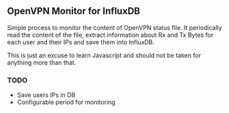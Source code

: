 ## OpenVPN Monitor for InfluxDB

Simple process to monitor the content of OpenVPN status file.
It periodically read the content of the file, extract information about
Rx and Tx Bytes for each user and their IPs and save them into InfluxDB.

This is just an excuse to learn Javascript and should not be taken for anything
more than that.

### TODO

- Save users IPs in DB
- Configurable period for monitoring
